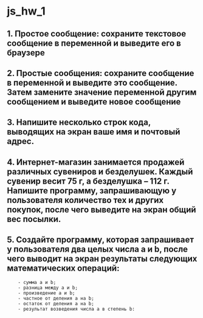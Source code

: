 # js_hw_1
## 1. Простое сообщение: сохраните текстовое сообщение в переменной и выведите его в браузере
## 2. Простые сообщения: сохраните сообщение в переменной и выведите это сообщение. Затем замените значение переменной другим сообщением и выведите новое сообщение
## 3. Напишите несколько строк кода, выводящих на экран ваше имя и почтовый адрес.
## 4. Интернет-магазин занимается продажей различных сувениров и безделушек. Каждый сувенир весит 75 г, а безделушка – 112 г. Напишите программу, запрашивающую у пользователя количество тех и других покупок, после чего выведите на экран общий вес посылки.
## 5. Создайте программу, которая запрашивает у пользователя два целых числа **a** и **b**, после чего выводит на экран результаты следующих математических операций: 
        - сумма a и b; 
        - разница между a и b;
        - произведение a и b; 
        - частное от деления a на b; 
        - остаток от деления a на b;  
        - результат возведения числа a в степень b:
